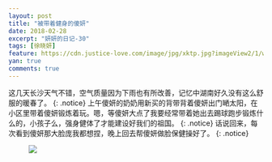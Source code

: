 ```yaml
---
layout: post
title: "被带着健身的傻妍"
date: 2018-02-28
excerpt: "妍妍的日记-30"
tags: [徐晓妍]
feature: https://cdn.justice-love.com/image/jpg/xktp.jpg?imageView2/1/w/1200/h/500
yan: true
comments: true
---
```

这几天长沙天气不错，空气质量因为下雨也有所改善，记忆中湖南好久没有这么舒服的暖春了。
{: .notice}
上午傻妍的奶奶用新买的背带背着傻妍出门嗮太阳，在小区里带着傻妍锻炼着玩。嗯，等傻妍大点了我要经常带着她出去踢球跑步锻炼什么的，小孩子么，强身健体了才能建设好我们的祖国。
{: .notice}
话说回来，每次看到傻妍那大脸庞我都想捏，晚上回去帮傻妍做脸保健操好了。
{: .notice}
<figure>
    <img src="{{ site.staticUrl }}/yanyan/image/yundongzhao.jpg" />
</figure>

